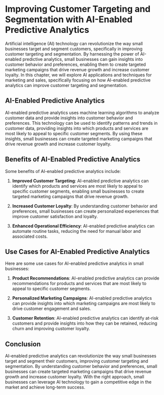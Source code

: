 Improving Customer Targeting and Segmentation with AI-Enabled Predictive Analytics
=====================================================================================================================================================

Artificial intelligence (AI) technology can revolutionize the way small businesses target and segment customers, specifically in improving customer targeting and segmentation. By harnessing the power of AI-enabled predictive analytics, small businesses can gain insights into customer behavior and preferences, enabling them to create targeted marketing campaigns that drive revenue growth and increase customer loyalty. In this chapter, we will explore AI applications and techniques for marketing and sales, specifically focusing on how AI-enabled predictive analytics can improve customer targeting and segmentation.

AI-Enabled Predictive Analytics
-------------------------------

AI-enabled predictive analytics uses machine learning algorithms to analyze customer data and provide insights into customer behavior and preferences. This technology can be used to identify patterns and trends in customer data, providing insights into which products and services are most likely to appeal to specific customer segments. By using these insights, small businesses can create targeted marketing campaigns that drive revenue growth and increase customer loyalty.

Benefits of AI-Enabled Predictive Analytics
-------------------------------------------

Some benefits of AI-enabled predictive analytics include:

1. **Improved Customer Targeting**: AI-enabled predictive analytics can identify which products and services are most likely to appeal to specific customer segments, enabling small businesses to create targeted marketing campaigns that drive revenue growth.

2. **Increased Customer Loyalty**: By understanding customer behavior and preferences, small businesses can create personalized experiences that improve customer satisfaction and loyalty.

3. **Enhanced Operational Efficiency**: AI-enabled predictive analytics can automate routine tasks, reducing the need for manual labor and associated costs.

Use Cases for AI-Enabled Predictive Analytics
---------------------------------------------

Here are some use cases for AI-enabled predictive analytics in small businesses:

1. **Product Recommendations**: AI-enabled predictive analytics can provide recommendations for products and services that are most likely to appeal to specific customer segments.

2. **Personalized Marketing Campaigns**: AI-enabled predictive analytics can provide insights into which marketing campaigns are most likely to drive customer engagement and sales.

3. **Customer Retention**: AI-enabled predictive analytics can identify at-risk customers and provide insights into how they can be retained, reducing churn and improving customer loyalty.

Conclusion
----------

AI-enabled predictive analytics can revolutionize the way small businesses target and segment their customers, improving customer targeting and segmentation. By understanding customer behavior and preferences, small businesses can create targeted marketing campaigns that drive revenue growth and increase customer loyalty. With the right approach, small businesses can leverage AI technology to gain a competitive edge in the market and achieve long-term success.



